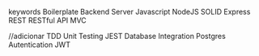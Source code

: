 keywords
Boilerplate
Backend
Server
Javascript
NodeJS
SOLID
Express
REST
RESTful
API
MVC


//adicionar
TDD
Unit Testing
JEST
Database
Integration
Postgres
Autentication
JWT
